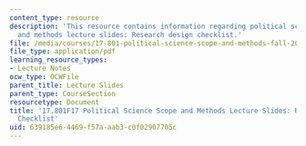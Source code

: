 ```yaml
---
content_type: resource
description: 'This resource contains information regarding political science scope
  and methods lecture slides: Research design checklist.'
file: /media/courses/17-801-political-science-scope-and-methods-fall-2017/639185e64469f57aaab3c0f02907705c_MIT17_801F17_Week5_2.pdf
file_type: application/pdf
learning_resource_types:
- Lecture Notes
ocw_type: OCWFile
parent_title: Lecture Slides
parent_type: CourseSection
resourcetype: Document
title: '17.801F17 Political Science Scope and Methods Lecture Slides: Research Design
  Checklist'
uid: 639185e6-4469-f57a-aab3-c0f02907705c
---
```

